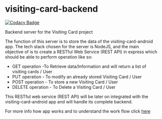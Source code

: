 # visiting-card-backend
[![Codacy   Badge](https://api.codacy.com/project/badge/Grade/36a751d6bf484c058bfedc94b9cabe78)](https://www.codacy.com/app/Ani2004/visiting-card-front?utm_source=github.com&amp;utm_medium=referral&amp;utm_content=JBossOutreach/visiting-card-front&amp;utm_campaign=Badge_Grade)

Backend server for the Visiting Card project

The function of this server is to store the data of the visiting-card-android app. The tech stack chosen for the server is NodeJS, and the main objective of is to create a RESTful Web Service (REST API) in express which should be able to perform operation like so:

* GET operation -To Retrieve data/Information and will return a list of visiting cards / User
* PUT operation - To modify an already stored Visiting Card / User
* POST operation - To store a new Visiting Card / User
* DELETE operation - To Delete a Visiting Card / User

This RESTful web service (REST API) will be later on integrated with the visiting-card-android app and will handle its complete backend.

For more info how app works and to understand the work flow click [here](https://github.com/JBossOutreach/visiting-card-android/blob/master/README.md)
